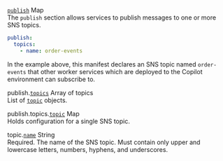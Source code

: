 <div class="separator"></div>

<a id="publish" href="#publish" class="field">`publish`</a> <span class="type">Map</span>  
The `publish` section allows services to publish messages to one or more SNS topics.

```yaml
publish:
  topics:
    - name: order-events
```

In the example above, this manifest declares an SNS topic named `order-events` that other worker services which are deployed to the Copilot environment can subscribe to.

<span class="parent-field">publish.</span><a id="publish-topics" href="#publish-topics" class="field">`topics`</a> <span class="type">Array of topics</span>  
List of [`topic`](#publish-topics-topic) objects.

<span class="parent-field">publish.topics.</span><a id="publish-topics-topic" href="#publish-topics-topic" class="field">`topic`</a> <span class="type">Map</span>  
Holds configuration for a single SNS topic.

<span class="parent-field">topic.</span><a id="topic-name" href="#topic-name" class="field">`name`</a> <span class="type">String</span>  
Required. The name of the SNS topic. Must contain only upper and lowercase letters, numbers, hyphens, and underscores.

